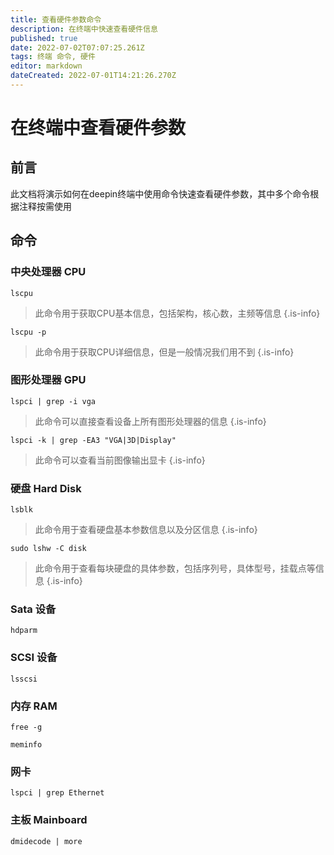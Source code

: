 ```yaml
---
title: 查看硬件参数命令
description: 在终端中快速查看硬件信息
published: true
date: 2022-07-02T07:07:25.261Z
tags: 终端 命令, 硬件
editor: markdown
dateCreated: 2022-07-01T14:21:26.270Z
---
```


# 在终端中查看硬件参数
## 前言
此文档将演示如何在deepin终端中使用命令快速查看硬件参数，其中多个命令根据注释按需使用
## 命令
### 中央处理器 CPU
    lscpu 
> 此命令用于获取CPU基本信息，包括架构，核心数，主频等信息
{.is-info}

    lscpu -p
> 此命令用于获取CPU详细信息，但是一般情况我们用不到
{.is-info}


### 图形处理器 GPU
    lspci | grep -i vga
> 此命令可以直接查看设备上所有图形处理器的信息
{.is-info}

    lspci -k | grep -EA3 "VGA|3D|Display"
> 此命令可以查看当前图像输出显卡
{.is-info}


### 硬盘 Hard Disk
    lsblk
> 此命令用于查看硬盘基本参数信息以及分区信息
{.is-info}

    sudo lshw -C disk
> 此命令用于查看每块硬盘的具体参数，包括序列号，具体型号，挂载点等信息
{.is-info}

    
### Sata 设备
    hdparm
### SCSI 设备
    lsscsi
### 内存 RAM
    free -g

    meminfo
### 网卡
    lspci | grep Ethernet  
### 主板 Mainboard
    dmidecode | more
    
### 